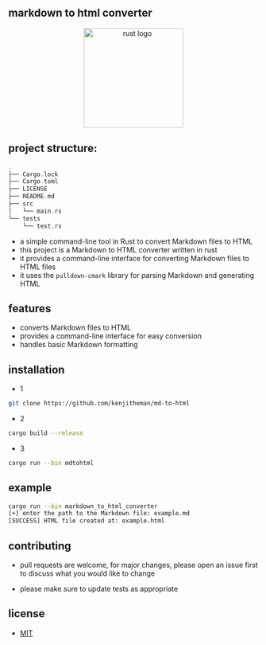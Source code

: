 ## markdown to html converter

<div align="center">
  <img src="https://cdn.jsdelivr.net/gh/devicons/devicon/icons/rust/rust-plain.svg" height="200" alt="rust logo"  />
</div>


## project structure:

```rust
.
├── Cargo.lock
├── Cargo.toml
├── LICENSE
├── README.md
├── src
│   └── main.rs
└── tests
    └── test.rs
```

- a simple command-line tool in Rust to convert Markdown files to HTML
- this project is a Markdown to HTML converter written in rust
- it provides a command-line interface for converting Markdown files to HTML files 
- it uses the `pulldown-cmark` library for parsing Markdown and generating HTML


## features

- converts Markdown files to HTML
- provides a command-line interface for easy conversion
- handles basic Markdown formatting


## installation

- 1

```sh
git clone https://github.com/kenjitheman/md-to-html
```

- 2

```sh
cargo build --release
```

- 3

```sh
cargo run --bin mdtohtml
```

## example

```sh
cargo run --bin markdown_to_html_converter
[+] enter the path to the Markdown file: example.md
[SUCCESS] HTML file created at: example.html
```

## contributing

- pull requests are welcome, for major changes, please open an issue first to
  discuss what you would like to change

- please make sure to update tests as appropriate

## license

- [MIT](https://choosealicense.com/licenses/mit/)
